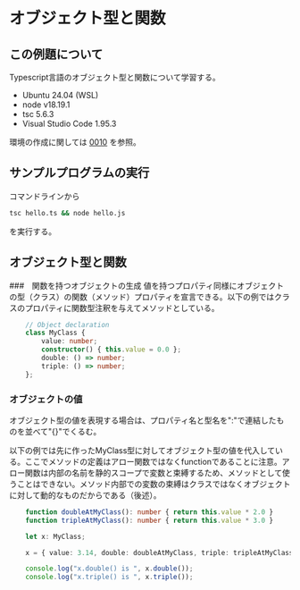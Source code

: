 # オブジェクト型と関数
## この例題について

Typescript言語のオブジェクト型と関数について学習する。
- Ubuntu 24.04 (WSL)
- node v18.19.1
- tsc 5.6.3
- Visual Studio Code 1.95.3

環境の作成に関しては [0010](../0010_install_nodejs/README.md) を参照。
## サンプルプログラムの実行
コマンドラインから
```sh
tsc hello.ts && node hello.js
```
を実行する。
## オブジェクト型と関数
###　関数を持つオブジェクトの生成
値を持つプロパティ同様にオブジェクトの型（クラス）の関数（メソッド）プロパティを宣言できる。以下の例ではクラスのプロパティに関数型注釈を与えてメソッドとしている。
```ts
    // Object declaration
    class MyClass {
        value: number;
        constructor() { this.value = 0.0 };
        double: () => number;
        triple: () => number;
    };


```
### オブジェクトの値
オブジェクト型の値を表現する場合は、プロパティ名と型名を":"で連結したものを並べて"{}"でくるむ。

以下の例では先に作ったMyClass型に対してオブジェクト型の値を代入している。ここでメソッドの定義はアロー関数ではなくfunctionであることに注意。アロー関数は内部の名前を静的スコープで変数と束縛するため、メソッドとして使うことはできない。メソッド内部での変数の束縛はクラスではなくオブジェクトに対して動的なものだからである（後述）。
```ts
    function doubleAtMyClass(): number { return this.value * 2.0 }
    function tripleAtMyClass(): number { return this.value * 3.0 }

    let x: MyClass;

    x = { value: 3.14, double: doubleAtMyClass, triple: tripleAtMyClass };

    console.log("x.double() is ", x.double());
    console.log("x.triple() is ", x.triple());
```


